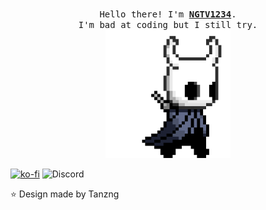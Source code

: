 <p align="center">
  <br>
  <samp>
    Hello there! I'm <b><a rel="nofollow noopener noreferrer" target="_blank" href="https://twitter.com/NGTV1234">NGTV1234</a></b>.
    <br>I'm bad at coding but I still try.<br>

</samp>

  <img src="https://raw.githubusercontent.com/TanZng/TanZng/master/assets/hollor_knight3.gif" width="200"/>

</p>

[![ko-fi](https://ko-fi.com/img/githubbutton_sm.svg)](https://ko-fi.com/Z8Z64BDND)
<img src="https://camo.githubusercontent.com/6c7e82fa02314dc5af83e3eecc5b6a160b28a89ebcf7d3cc525632989e28f5f2/68747470733a2f2f646973636f72646170702e636f6d2f6170692f6775696c64732f3731363336343434313635383332373132302f656d6265642e706e673f7374796c653d62616e6e657232" alt="Discord" data-canonical-src="https://discordapp.com/api/guilds/733684933780045975/embed.png?style=banner2" style="max-width:100%;">


⭐️ Design made by Tanzng
